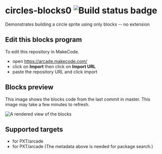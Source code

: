 # circles-blocks0 ![Build status badge](https://github.com/wecodemakecode/circles-10/workflows/MakeCode/badge.svg)

Demonstrates building a circle sprite using only blocks -- no extension


## Edit this blocks program

To edit this repository in MakeCode.

* open https://arcade.makecode.com/
* click on **Import** then click on **Import URL**
* paste the repository URL and click import

## Blocks preview

This image shows the blocks code from the last commit in master.
This image may take a few minutes to refresh.

![A rendered view of the blocks](https://github.com/wecodemakecode/circles-10/raw/master/.makecode/blocks.png)

## Supported targets

* for PXT/arcade
* for PXT/arcade
(The metadata above is needed for package search.)

